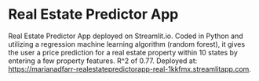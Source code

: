 # Real Estate Predictor App 

Real Estate Predictor App deployed on Streamlit.io. Coded in Python and utilizing a regression machine learning algorithm (random forest), it gives the user a price prediction for a real estate property within 10 states by entering a few property features. R^2 of 0.77.
Deployed at: https://marianadfarr-realestatepredictorapp-real-1kkfmx.streamlitapp.com.
